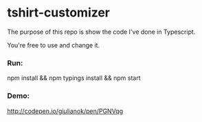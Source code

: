 # tshirt-customizer

The purpose of this repo is show the code I've done in Typescript.

You're free to use and change it.

### Run:
npm install &&
npm typings install &&
npm start

### Demo:
http://codepen.io/giulianok/pen/PGNVqg
